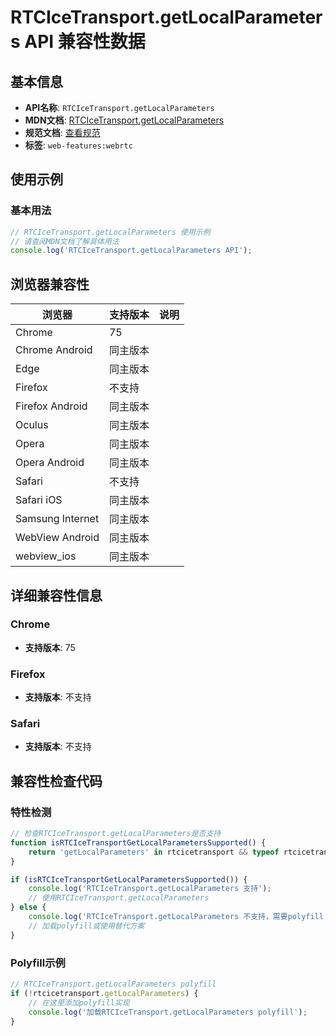 # RTCIceTransport.getLocalParameters API 兼容性数据

## 基本信息

- **API名称**: `RTCIceTransport.getLocalParameters`
- **MDN文档**: [RTCIceTransport.getLocalParameters](https://developer.mozilla.org/docs/Web/API/RTCIceTransport/getLocalParameters)
- **规范文档**: [查看规范](https://w3c.github.io/webrtc-pc/#dom-rtcicetransport-getlocalparameters)
- **标签**: `web-features:webrtc`

## 使用示例

### 基本用法

```javascript
// RTCIceTransport.getLocalParameters 使用示例
// 请查阅MDN文档了解具体用法
console.log('RTCIceTransport.getLocalParameters API');
```

## 浏览器兼容性

| 浏览器 | 支持版本 | 说明 |
|--------|----------|------|
| Chrome | 75 |  |
| Chrome Android | 同主版本 |  |
| Edge | 同主版本 |  |
| Firefox | 不支持 |  |
| Firefox Android | 同主版本 |  |
| Oculus | 同主版本 |  |
| Opera | 同主版本 |  |
| Opera Android | 同主版本 |  |
| Safari | 不支持 |  |
| Safari iOS | 同主版本 |  |
| Samsung Internet | 同主版本 |  |
| WebView Android | 同主版本 |  |
| webview_ios | 同主版本 |  |

## 详细兼容性信息

### Chrome

- **支持版本**: 75

### Firefox

- **支持版本**: 不支持

### Safari

- **支持版本**: 不支持

## 兼容性检查代码

### 特性检测

```javascript
// 检查RTCIceTransport.getLocalParameters是否支持
function isRTCIceTransportGetLocalParametersSupported() {
    return 'getLocalParameters' in rtcicetransport && typeof rtcicetransport.getLocalParameters === 'function';
}

if (isRTCIceTransportGetLocalParametersSupported()) {
    console.log('RTCIceTransport.getLocalParameters 支持');
    // 使用RTCIceTransport.getLocalParameters
} else {
    console.log('RTCIceTransport.getLocalParameters 不支持，需要polyfill');
    // 加载polyfill或使用替代方案
}
```

### Polyfill示例

```javascript
// RTCIceTransport.getLocalParameters polyfill
if (!rtcicetransport.getLocalParameters) {
    // 在这里添加polyfill实现
    console.log('加载RTCIceTransport.getLocalParameters polyfill');
}
```

